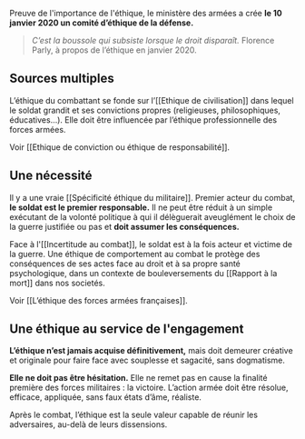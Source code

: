 Preuve de l'importance de l'éthique, le ministère des armées a crée **le 10 janvier 2020 un comité d’éthique de la défense.**

>*C’est la boussole qui subsiste lorsque le droit disparaît.*
>Florence Parly, à propos de l’éthique en janvier 2020. 

## Sources multiples

L’éthique du combattant se fonde sur l’[[Ethique de civilisation]] dans lequel le soldat grandit et ses convictions propres (religieuses, philosophiques, éducatives…). Elle doit être influencée par l’éthique professionnelle des forces armées.

Voir [[Ethique de conviction ou éthique de responsabilité]].

## Une nécessité

Il y a une vraie  [[Spécificité éthique du militaire]]. Premier acteur du combat, **le soldat est le premier responsable.** Il ne peut être réduit à un simple exécutant de la volonté politique à qui il délèguerait aveuglément le choix de la guerre justifiée ou pas et **doit assumer les conséquences.**

Face à l'[[Incertitude au combat]], le soldat est à la fois acteur et victime de la guerre. Une éthique de comportement au combat le protège des conséquences de ses actes face au droit et à sa propre santé psychologique, dans un contexte de bouleversements du [[Rapport à la mort]] dans nos societés. 

Voir [[L’éthique des forces armées françaises]].

## Une éthique au service de l'engagement

**L’éthique n’est jamais acquise définitivement,** mais doit demeurer créative et originale pour faire face avec souplesse et sagacité, sans dogmatisme.

**Elle ne doit pas être hésitation.** Elle ne remet pas en cause la finalité première des forces militaires : la victoire. L’action armée doit être résolue, efficace, appliquée, sans faux états d’âme, réaliste.

Après le combat, l’éthique est la seule valeur capable de réunir les adversaires, au-delà de leurs dissensions.